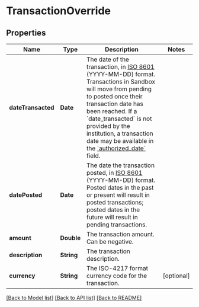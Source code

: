 # TransactionOverride

## Properties
Name | Type | Description | Notes
------------ | ------------- | ------------- | -------------
**dateTransacted** | **Date** | The date of the transaction, in [ISO 8601](https://wikipedia.org/wiki/ISO_8601) (YYYY-MM-DD) format. Transactions in Sandbox will move from pending to posted once their transaction date has been reached. If a &#x60;date_transacted&#x60; is not provided by the institution, a transaction date may be available in the [&#x60;authorized_date&#x60;](https://plaid.com/docs/api/products/transactions/#transactions-get-response-transactions-authorized-date) field. | 
**datePosted** | **Date** | The date the transaction posted, in [ISO 8601](https://wikipedia.org/wiki/ISO_8601) (YYYY-MM-DD) format. Posted dates in the past or present will result in posted transactions; posted dates in the future will result in pending transactions. | 
**amount** | **Double** | The transaction amount. Can be negative. | 
**description** | **String** | The transaction description. | 
**currency** | **String** | The ISO-4217 format currency code for the transaction. | [optional] 

[[Back to Model list]](../README.md#documentation-for-models) [[Back to API list]](../README.md#documentation-for-api-endpoints) [[Back to README]](../README.md)


